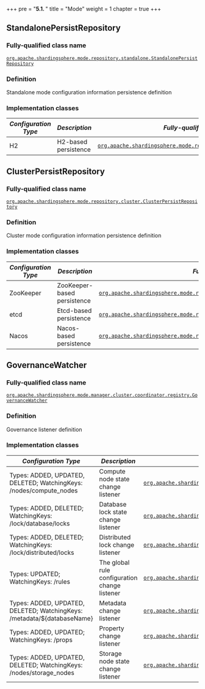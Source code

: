 +++
pre = "<b>5.1. </b>"
title = "Mode"
weight = 1
chapter = true
+++

## StandalonePersistRepository

### Fully-qualified class name

[`org.apache.shardingsphere.mode.repository.standalone.StandalonePersistRepository`](https://github.com/apache/shardingsphere/blob/master/shardingsphere-mode/shardingsphere-mode-type/shardingsphere-standalone-mode/shardingsphere-standalone-mode-repository/shardingsphere-standalone-mode-repository-api/src/main/java/org/apache/shardingsphere/mode/repository/standalone/StandalonePersistRepository.java)

### Definition

Standalone mode configuration information persistence definition

### Implementation classes

| *Configuration Type* | *Description*        | *Fully-qualified class name* |
| -------------------- | -------------------- | ---------------------------- |
| H2                   | H2-based persistence | [`org.apache.shardingsphere.mode.repository.standalone.h2.H2Repository`](https://github.com/apache/shardingsphere/blob/master/shardingsphere-mode/shardingsphere-mode-type/shardingsphere-standalone-mode/shardingsphere-standalone-mode-repository/shardingsphere-standalone-mode-repository-provider/shardingsphere-standalone-mode-repository-jdbc-h2/src/main/java/org/apache/shardingsphere/mode/repository/standalone/h2/H2Repository.java) |

## ClusterPersistRepository

### Fully-qualified class name

[`org.apache.shardingsphere.mode.repository.cluster.ClusterPersistRepository`](https://github.com/apache/shardingsphere/blob/master/shardingsphere-mode/shardingsphere-mode-type/shardingsphere-cluster-mode/shardingsphere-cluster-mode-repository/shardingsphere-cluster-mode-repository-api/src/main/java/org/apache/shardingsphere/mode/repository/cluster/ClusterPersistRepository.java)

### Definition

Cluster mode configuration information persistence definition

### Implementation classes

| *Configuration Type* | *Description*                             | *Fully-qualified class name* |
| -------------------- | ----------------------------------------- | ---------------------------- |
| ZooKeeper            | ZooKeeper-based persistence               | [`org.apache.shardingsphere.mode.repository.cluster.zookeeper.CuratorZookeeperRepository`](https://github.com/apache/shardingsphere/blob/master/shardingsphere-mode/shardingsphere-mode-type/shardingsphere-cluster-mode/shardingsphere-cluster-mode-repository/shardingsphere-cluster-mode-repository-provider/shardingsphere-cluster-mode-repository-zookeeper-curator/src/main/java/org/apache/shardingsphere/mode/repository/cluster/zookeeper/CuratorZookeeperRepository.java) |
| etcd                 | Etcd-based persistence                    | [`org.apache.shardingsphere.mode.repository.cluster.etcd.EtcdRepository`](https://github.com/apache/shardingsphere/blob/master/shardingsphere-mode/shardingsphere-mode-type/shardingsphere-cluster-mode/shardingsphere-cluster-mode-repository/shardingsphere-cluster-mode-repository-provider/shardingsphere-cluster-mode-repository-etcd/src/main/java/org/apache/shardingsphere/mode/repository/cluster/etcd/EtcdRepository.java) |
| Nacos                | Nacos-based persistence                   | [`org.apache.shardingsphere.mode.repository.cluster.nacos.NacosRepository`](https://github.com/apache/shardingsphere/blob/master/shardingsphere-mode/shardingsphere-mode-type/shardingsphere-cluster-mode/shardingsphere-cluster-mode-repository/shardingsphere-cluster-mode-repository-provider/shardingsphere-cluster-mode-repository-nacos/src/main/java/org/apache/shardingsphere/mode/repository/cluster/nacos/NacosRepository.java) |

## GovernanceWatcher

### Fully-qualified class name

[`org.apache.shardingsphere.mode.manager.cluster.coordinator.registry.GovernanceWatcher`](https://github.com/apache/shardingsphere/blob/master/shardingsphere-mode/shardingsphere-mode-type/shardingsphere-cluster-mode/shardingsphere-cluster-mode-core/src/main/java/org/apache/shardingsphere/mode/manager/cluster/coordinator/registry/GovernanceWatcher.java)

### Definition

Governance listener definition

### Implementation classes

| *Configuration Type*                                                    | *Description*                                 | *Fully-qualified class name* |
| ----------------------------------------------------------------------- | --------------------------------------------- | ---------------------------- |
| Types: ADDED, UPDATED, DELETED; WatchingKeys: /nodes/compute_nodes      | Compute node state change listener            | [`org.apache.shardingsphere.mode.manager.cluster.coordinator.registry.status.compute.watcher.ComputeNodeStateChangedWatcher`](https://github.com/apache/shardingsphere/blob/master/shardingsphere-mode/shardingsphere-mode-type/shardingsphere-cluster-mode/shardingsphere-cluster-mode-core/src/main/java/org/apache/shardingsphere/mode/manager/cluster/coordinator/registry/status/compute/watcher/ComputeNodeStateChangedWatcher.java) |
| Types: ADDED, DELETED;  WatchingKeys: /lock/database/locks              | Database lock state change listener           | [`org.apache.shardingsphere.mode.manager.cluster.coordinator.lock.database.watcher.DatabaseLockChangedWatcher`](https://github.com/apache/shardingsphere/blob/master/shardingsphere-mode/shardingsphere-mode-type/shardingsphere-cluster-mode/shardingsphere-cluster-mode-core/src/main/java/org/apache/shardingsphere/mode/manager/cluster/coordinator/lock/database/watcher/DatabaseLockChangedWatcher.java) |
| Types: ADDED, DELETED; WatchingKeys: /lock/distributed/locks            | Distributed lock change listener              | [`org.apache.shardingsphere.mode.manager.cluster.coordinator.lock.distributed.watcher.DistributedLockChangedWatcher`](https://github.com/apache/shardingsphere/blob/master/shardingsphere-mode/shardingsphere-mode-type/shardingsphere-cluster-mode/shardingsphere-cluster-mode-core/src/main/java/org/apache/shardingsphere/mode/manager/cluster/coordinator/lock/distributed/watcher/DistributedLockChangedWatcher.java) |
| Types: UPDATED; WatchingKeys: /rules                                    | The global rule configuration change listener | [`org.apache.shardingsphere.mode.manager.cluster.coordinator.registry.config.watcher.GlobalRuleChangedWatcher`](https://github.com/apache/shardingsphere/blob/master/shardingsphere-mode/shardingsphere-mode-type/shardingsphere-cluster-mode/shardingsphere-cluster-mode-core/src/main/java/org/apache/shardingsphere/mode/manager/cluster/coordinator/registry/config/watcher/GlobalRuleChangedWatcher.java) |
| Types: ADDED, UPDATED, DELETED; WatchingKeys: /metadata/${databaseName} | Metadata change listener                      | [`org.apache.shardingsphere.mode.manager.cluster.coordinator.registry.metadata.watcher.MetaDataChangedWatcher`](https://github.com/apache/shardingsphere/blob/master/shardingsphere-mode/shardingsphere-mode-type/shardingsphere-cluster-mode/shardingsphere-cluster-mode-core/src/main/java/org/apache/shardingsphere/mode/manager/cluster/coordinator/registry/metadata/watcher/MetaDataChangedWatcher.java) |
| Types: ADDED, UPDATED; WatchingKeys: /props                             | Property change listener                      | [`org.apache.shardingsphere.mode.manager.cluster.coordinator.registry.config.watcher.PropertiesChangedWatcher`](https://github.com/apache/shardingsphere/blob/master/shardingsphere-mode/shardingsphere-mode-type/shardingsphere-cluster-mode/shardingsphere-cluster-mode-core/src/main/java/org/apache/shardingsphere/mode/manager/cluster/coordinator/registry/config/watcher/PropertiesChangedWatcher.java) |
| Types: ADDED, UPDATED, DELETED; WatchingKeys: /nodes/storage_nodes      | Storage node state change listener            | [`org.apache.shardingsphere.mode.manager.cluster.coordinator.registry.status.storage.watcher.StorageNodeStateChangedWatcher`](https://github.com/apache/shardingsphere/blob/master/shardingsphere-mode/shardingsphere-mode-type/shardingsphere-cluster-mode/shardingsphere-cluster-mode-core/src/main/java/org/apache/shardingsphere/mode/manager/cluster/coordinator/registry/status/storage/watcher/StorageNodeStateChangedWatcher.java) |

